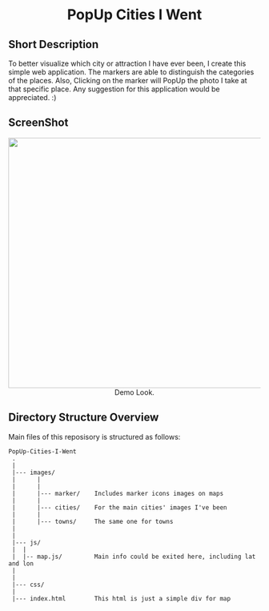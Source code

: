 <h1 align="center">PopUp Cities I Went</h1>

## Short Description
To better visualize which city or attraction I have ever been, I create this simple web application. The markers are able to distinguish the categories of the places. Also, Clicking on the marker will PopUp the photo I take at that specific place. Any suggestion for this application would be appreciated. :)

## ScreenShot
<p align="center">
    <img src="images/docs/screenshot.jpg" id="img-demo" width="850" height="500"/>
    <span style>Demo Look.</span>
</p>

Directory Structure Overview
---------------
Main files of this reposisory is structured as follows:

    PopUp-Cities-I-Went
     .
     |
     |--- images/         
     |      |
     |      |
     |      |--- marker/    Includes marker icons images on maps
     |      |
     |      |--- cities/    For the main cities' images I've been    
     |		|
     |		|--- towns/     The same one for towns
     |
     |
     |--- js/
     |	|
     |	|-- map.js/         Main info could be exited here, including lat and lon
     |
     |
     |--- css/
     |
     |--- index.html        This html is just a simple div for map